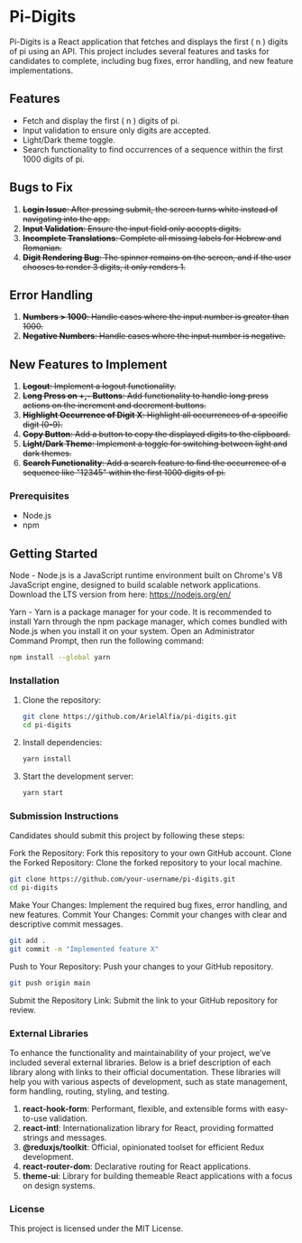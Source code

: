 # Pi-Digits

Pi-Digits is a React application that fetches and displays the first \( n \) digits of pi using an API. This project includes several features and tasks for candidates to complete, including bug fixes, error handling, and new feature implementations.

## Features

- Fetch and display the first \( n \) digits of pi.
- Input validation to ensure only digits are accepted.
- Light/Dark theme toggle.
- Search functionality to find occurrences of a sequence within the first 1000 digits of pi.

## Bugs to Fix

1. ~~**Login Issue**: After pressing submit, the screen turns white instead of navigating into the app.~~
2. ~~**Input Validation**: Ensure the input field only accepts digits.~~
3. ~~**Incomplete Translations**: Complete all missing labels for Hebrew and Romanian.~~
4. ~~**Digit Rendering Bug**: The spinner remains on the screen, and if the user chooses to render 3 digits, it only renders 1.~~

## Error Handling

1. ~~**Numbers > 1000**: Handle cases where the input number is greater than 1000.~~
2. ~~**Negative Numbers**: Handle cases where the input number is negative.~~

## New Features to Implement

1. ~~**Logout**: Implement a logout functionality.~~
2. ~~**Long Press on +,- Buttons**: Add functionality to handle long press actions on the increment and decrement buttons.~~
3. ~~**Highlight Occurrence of Digit X**: Highlight all occurrences of a specific digit (0-9).~~
4. ~~**Copy Button**: Add a button to copy the displayed digits to the clipboard.~~
5. ~~**Light/Dark Theme**: Implement a toggle for switching between light and dark themes.~~
6. ~~**Search Functionality**: Add a search feature to find the occurrence of a sequence like "12345" within the first 1000 digits of pi.~~

### Prerequisites

- Node.js
- npm

## Getting Started

Node -
Node.js is a JavaScript runtime environment built on Chrome's V8 JavaScript engine, designed to build scalable network applications.
Download the LTS version from here: https://nodejs.org/en/

Yarn -
Yarn is a package manager for your code. It is recommended to install Yarn through the npm package manager, which comes bundled with Node.js when you install it on your system.
Open an Administrator Command Prompt, then run the following command:

```bash
npm install --global yarn
```

### Installation

1. Clone the repository:
   ```bash
   git clone https://github.com/ArielAlfia/pi-digits.git
   cd pi-digits
   ```
2. Install dependencies:
   ```bash
   yarn install
   ```
3. Start the development server:
   ```bash
   yarn start
   ```

### Submission Instructions

Candidates should submit this project by following these steps:

Fork the Repository: Fork this repository to your own GitHub account.
Clone the Forked Repository: Clone the forked repository to your local machine.

```bash
git clone https://github.com/your-username/pi-digits.git
cd pi-digits
```

Make Your Changes: Implement the required bug fixes, error handling, and new features.
Commit Your Changes: Commit your changes with clear and descriptive commit messages.

```bash
git add .
git commit -m "Implemented feature X"
```

Push to Your Repository: Push your changes to your GitHub repository.

```bash
git push origin main
```

Submit the Repository Link: Submit the link to your GitHub repository for review.

### External Libraries

To enhance the functionality and maintainability of your project, we’ve included several external libraries. Below is a brief description of each library along with links to their official documentation. These libraries will help you with various aspects of development, such as state management, form handling, routing, styling, and testing.

1. **react-hook-form**: Performant, flexible, and extensible forms with easy-to-use validation.
2. **react-intl**: Internationalization library for React, providing formatted strings and messages.
3. **@reduxjs/toolkit**: Official, opinionated toolset for efficient Redux development.
4. **react-router-dom**: Declarative routing for React applications.
5. **theme-ui**: Library for building themeable React applications with a focus on design systems.

### License

This project is licensed under the MIT License.
